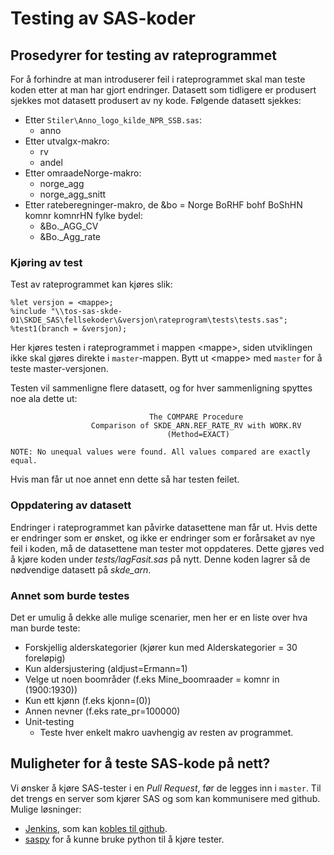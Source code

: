 # Testing av SAS-koder

## Prosedyrer for testing av rateprogrammet

For å forhindre at man introduserer feil i rateprogrammet skal man teste koden etter at man har gjort endringer. Datasett som tidligere er produsert sjekkes mot datasett produsert av ny kode. Følgende datasett sjekkes:

- Etter `Stiler\Anno_logo_kilde_NPR_SSB.sas`:
  - anno
- Etter utvalgx-makro:
  - rv
  - andel
- Etter omraadeNorge-makro:
  - norge_agg
  - norge_agg_snitt
- Etter rateberegninger-makro, de &bo = Norge BoRHF bohf BoShHN komnr komnrHN fylke bydel:
  - &Bo._AGG_CV
  - &Bo._Agg_rate

### Kjøring av test

Test av rateprogrammet kan kjøres slik:

    %let versjon = <mappe>;
    %include "\\tos-sas-skde-01\SKDE_SAS\fellsekoder\&versjon\rateprogram\tests\tests.sas";
    %test1(branch = &versjon);
Her kjøres testen i rateprogrammet i mappen &lt;mappe&gt;, siden utviklingen ikke skal gjøres direkte i `master`-mappen. Bytt ut &lt;mappe&gt; med `master` for å teste master-versjonen.

Testen vil sammenligne flere datasett, og for hver sammenligning spyttes noe ala dette ut:

                                   The COMPARE Procedure
                      Comparison of SKDE_ARN.REF_RATE_RV with WORK.RV
                                       (Method=EXACT)

    NOTE: No unequal values were found. All values compared are exactly equal.

Hvis man får ut noe annet enn dette så har testen feilet.

### Oppdatering av datasett

Endringer i rateprogrammet kan påvirke datasettene man får ut. Hvis dette er endringer som er ønsket, og ikke er endringer som er forårsaket av nye feil i koden, må de datasettene man tester mot oppdateres. Dette gjøres ved å kjøre koden under *tests/lagFasit.sas* på nytt. Denne koden lagrer så de nødvendige datasett på *skde_arn*.

### Annet som burde testes

Det er umulig å dekke alle mulige scenarier, men her er en liste over hva man burde teste:

- Forskjellig alderskategorier (kjører kun med Alderskategorier = 30 foreløpig)
- Kun aldersjustering (aldjust=Ermann=1)
- Velge ut noen boområder (f.eks Mine_boomraader = komnr in (1900:1930))
- Kun ett kjønn (f.eks kjonn=(0))
- Annen nevner (f.eks rate_pr=100000)
- Unit-testing
  - Teste hver enkelt makro uavhengig av resten av programmet.
   

## Muligheter for å teste SAS-kode på nett?

Vi ønsker å kjøre SAS-tester i en *Pull Request*, før de legges inn i `master`. Til det trengs en server som kjører SAS og som kan kommunisere med github. Mulige løsninger:

- [Jenkins](https://jenkins.io/), som kan [kobles til github](https://resources.github.com/articles/practical-guide-to-CI-with-Jenkins-and-GitHub/).
- [saspy](https://github.com/sassoftware/saspy) for å kunne bruke python til å kjøre tester.
